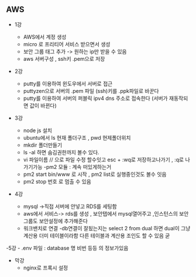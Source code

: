 ## AWS
 - 1강
 	- AWS에서 계정 생성
 	- micro 로 프리티어 서비스 받으면서 생성
 	- 보안 그룹 태그 추가 -> 원하는 ip만 받을 수 있음 
 	- aws 서버구성 , ssh키 .pem으로 저장 
- 2강
	- putty를 이용하여 윈도우에서 서버로 접근 
	- puttyzen으로 서버의 .pem 파일 (ssh)키를 .ppk파일로 바꾼다
	- putty를 이용하여 서버의 퍼블릭 ipv4 dns 주소로 접속한다
	 	(서버가 재동작되면 값이 바뀐다) 
- 3강
	- node js 설치
	- ubuntu에서 ls 현재 폴더구조 , pwd 현제폴더위치 
	- mkdir 폴더만들기
	- ls -al 하면 숨김권한까지 볼수 있다.
	- vi 파일이름 // 으로 파일 수정 할수잇고 esc + :wq로 저장하고나가기 , :q로 나가기가능
	-pm2 모듈 : 계속 떠있게하는거 
	- pm2 start bin/www 로 시작 , pm2 list로 실행중인것도 볼수 잇음
	- pm2 stop 번호 로 멈출 수 있음

- 4강
	- mysql ->직접 서버에 안넣고 RDS를 세팅함
	- aws에서 서비스-> rds를 생성 , 보안탭에서 mysql열어주고 ,인스턴스의 보안그룹도 보안설정에 추가해준다
	- 워크밴치로 연결
	-db연결이 잘됬는지는 select 2 from dual 하면 dual이 그냥 계산용 더미 테이블이라함 다른 테이블과 계산용 조인도 할 수 있음 굳 

-5강
	- .env 파일 : database 명 비번 등등 의 정보가있음 

- 막강
	- nginx로 프록시 설정 